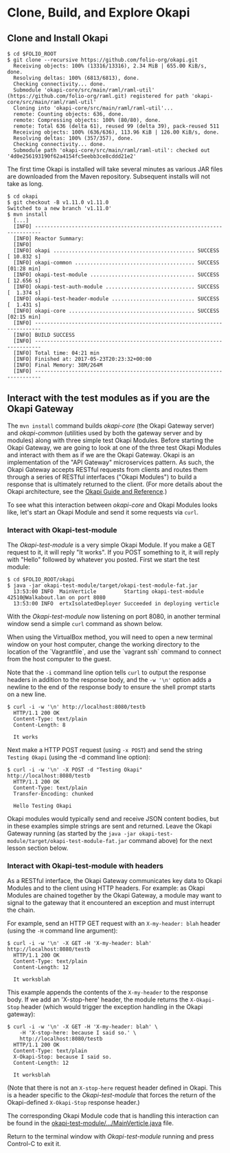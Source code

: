 # Clone, Build, and Explore Okapi

## Clone and Install Okapi

```shell
$ cd $FOLIO_ROOT
$ git clone --recursive https://github.com/folio-org/okapi.git
  Receiving objects: 100% (13316/13316), 2.34 MiB | 655.00 KiB/s, done.
  Resolving deltas: 100% (6813/6813), done.
  Checking connectivity... done.
  Submodule 'okapi-core/src/main/raml/raml-util' (https://github.com/folio-org/raml.git) registered for path 'okapi-core/src/main/raml/raml-util'
  Cloning into 'okapi-core/src/main/raml/raml-util'...
  remote: Counting objects: 636, done.
  remote: Compressing objects: 100% (80/80), done.
  remote: Total 636 (delta 61), reused 99 (delta 39), pack-reused 511
  Receiving objects: 100% (636/636), 113.96 KiB | 126.00 KiB/s, done.
  Resolving deltas: 100% (357/357), done.
  Checking connectivity... done.
  Submodule path 'okapi-core/src/main/raml/raml-util': checked out '4d0e256193190f62a4154fc5eebb3ce8cddd21e2'
```

The first time Okapi is installed will take several minutes as various JAR files are downloaded from the Maven repository.
Subsequent installs will not take as long.

```shell
$ cd okapi
$ git checkout -B v1.11.0 v1.11.0
Switched to a new branch 'v1.11.0'
$ mvn install
  [...]
  [INFO] ------------------------------------------------------------------------
  [INFO] Reactor Summary:
  [INFO]
  [INFO] okapi .............................................. SUCCESS [ 10.832 s]
  [INFO] okapi-common ....................................... SUCCESS [01:28 min]
  [INFO] okapi-test-module .................................. SUCCESS [ 12.656 s]
  [INFO] okapi-test-auth-module ............................. SUCCESS [  1.374 s]
  [INFO] okapi-test-header-module ........................... SUCCESS [  1.431 s]
  [INFO] okapi-core ......................................... SUCCESS [02:15 min]
  [INFO] ------------------------------------------------------------------------
  [INFO] BUILD SUCCESS
  [INFO] ------------------------------------------------------------------------
  [INFO] Total time: 04:21 min
  [INFO] Finished at: 2017-05-23T20:23:32+00:00
  [INFO] Final Memory: 38M/264M
  [INFO] ------------------------------------------------------------------------
```

## Interact with the test modules as if you are the Okapi Gateway
The `mvn install` command builds _okapi-core_ (the Okapi Gateway server) and _okapi-common_ (utilities used by both the gateway server and by modules) along with three simple test Okapi Modules.
Before starting the Okapi Gateway, we are going to look at one of the three test Okapi Modules and interact with them as if we are the Okapi Gateway.
Okapi is an implementation of the "API Gateway" microservices pattern.
As such, the Okapi Gateway accepts RESTful requests from clients and routes them through a series of RESTful interfaces ("Okapi Modules") to build a response that is ultimately returned to the client.
(For more details about the Okapi architecture, see the [Okapi Guide and Reference](https://github.com/folio-org/okapi/blob/master/doc/guide.md#architecture).)

To see what this interaction between _okapi-core_ and Okapi Modules looks like, let's start an Okapi Module and send it some requests via `curl`.

### Interact with Okapi-test-module
The _Okapi-test-module_ is a very simple Okapi Module.
If you make a GET request to it, it will reply "It works".
If you POST something to it, it will reply with "Hello" followed by whatever you posted.
First we start the test module:

```shell
$ cd $FOLIO_ROOT/okapi
$ java -jar okapi-test-module/target/okapi-test-module-fat.jar
  13:53:00 INFO  MainVerticle         Starting okapi-test-module 42510@Walkabout.lan on port 8080
  13:53:00 INFO  ertxIsolatedDeployer Succeeded in deploying verticle
```

With the _Okapi-test-module_ now listening on port 8080, in another terminal window send a simple `curl` command as shown below.

<div class="vagrant-note" markdown="1">
When using the VirtualBox method, you will need to open a new terminal window on your host computer, change the working directory to the location of the `Vagrantfile`, and use the `vagrant ssh` command to connect from the host computer to the guest.
</div>

Note that the `-i` command line option tells `curl` to output the response headers in addition to the response body, and the `-w '\n'` option adds a newline to the end of the response body to ensure the shell prompt starts on a new line.

```shell
$ curl -i -w '\n' http://localhost:8080/testb
  HTTP/1.1 200 OK
  Content-Type: text/plain
  Content-Length: 8

  It works
```

Next make a HTTP POST request (using `-x POST`) and send the string `Testing Okapi` (using the -d command line option):

```shell
$ curl -i -w '\n' -X POST -d "Testing Okapi" http://localhost:8080/testb
  HTTP/1.1 200 OK
  Content-Type: text/plain
  Transfer-Encoding: chunked

  Hello Testing Okapi
```

Okapi modules would typically send and receive JSON content bodies, but in these examples simple strings are sent and returned.
Leave the Okapi Gateway running (as started by the `java -jar okapi-test-module/target/okapi-test-module-fat.jar` command above) for the next lesson section below.

### Interact with Okapi-test-module with headers
As a RESTful interface, the Okapi Gateway communicates key data to Okapi Modules and to the client using HTTP headers.
For example: as Okapi Modules are chained together by the Okapi Gateway, a module may want to signal to the gateway that it encountered an exception and must interrupt the chain.

For example, send an HTTP GET request with an `X-my-header: blah` header (using the `-H` command line argument):

```shell
$ curl -i -w '\n' -X GET -H 'X-my-header: blah' http://localhost:8080/testb
  HTTP/1.1 200 OK
  Content-Type: text/plain
  Content-Length: 12

  It worksblah
```

This example appends the contents of the `X-my-header` to the response body.
If we add an 'X-stop-here' header, the module returns the `X-Okapi-Stop` header (which would trigger the exception handling in the Okapi gateway):

```shell
$ curl -i -w '\n' -X GET -H 'X-my-header: blah' \
    -H 'X-stop-here: because I said so.' \
    http://localhost:8080/testb
  HTTP/1.1 200 OK
  Content-Type: text/plain
  X-Okapi-Stop: because I said so.
  Content-Length: 12

  It worksblah
```

(Note that there is not an `X-stop-here` request header defined in Okapi.  This is a header specific to the _Okapi-test-module_ that forces the return of the Okapi-defined `X-Okapi-Stop` response header.)

The corresponding Okapi Module code that is handling this interaction can be found in the [okapi-test-module/.../MainVerticle.java]( https://github.com/folio-org/okapi/blob/master/okapi-test-module/src/main/java/org/folio/okapi/sample/MainVerticle.java) file.

Return to the terminal window with _Okapi-test-module_ running and press Control-C to exit it.
